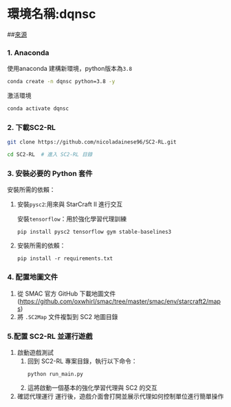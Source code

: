 # 環境名稱:dqnsc
##[來源](https://github.com/nicoladainese96/SC2-RL)
### 1. Anaconda
使用anaconda 建構新環境，python版本為`3.8`
```bash
conda create -n dqnsc python=3.8 -y
```
激活環境
```bash
conda activate dqnsc
```

### 2. 下載SC2-RL
```bash
git clone https://github.com/nicoladainese96/SC2-RL.git
```
```bash
cd SC2-RL  # 進入 SC2-RL 目錄
```

### 3. 安裝必要的 Python 套件
安裝所需的依賴：
1. 安裝`pysc2`:用來與 StarCraft II 進行交互

   安裝`tensorflow`：用於強化學習代理訓練
   ```
   pip install pysc2 tensorflow gym stable-baselines3
   ```
2. 安裝所需的依賴：
   ```
   pip install -r requirements.txt
   ```
   
### 4. 配置地圖文件
1. 從 SMAC 官方 GitHub 下載地圖文件(https://github.com/oxwhirl/smac/tree/master/smac/env/starcraft2/maps)
2. 將 `.SC2Map` 文件複製到 SC2 地圖目錄

### 5.配置 SC2-RL 並運行遊戲
1. 啟動遊戲測試
    1. 回到 SC2-RL 專案目錄，執行以下命令：
       ```
       python run_main.py
       ```
   2. 這將啟動一個基本的強化學習代理與 SC2 的交互
2. 確認代理運行
   運行後，遊戲介面會打開並展示代理如何控制單位進行簡單操作

